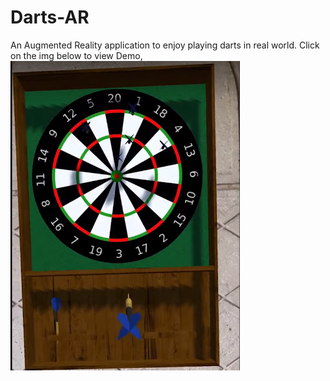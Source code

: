 # Darts-AR
An Augmented Reality application to enjoy playing darts in real world.
Click on the img below to view Demo,
[![Darts-AR](https://github.com/mazeenamr/Darts-AR/blob/main/darts.PNG)](https://www.youtube.com/shorts/mk3--J-uokQ?&ab_channel=VVStudio)
